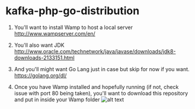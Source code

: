 # kafka-php-go-distribution

1. You'll want to install Wamp to host a local server
http://www.wampserver.com/en/

2. You'll also want JDK
http://www.oracle.com/technetwork/java/javase/downloads/jdk8-downloads-2133151.html

3. And you'll might want Go Lang just in case but skip for now if you want.
https://golang.org/dl/

4. Once you have Wamp installed and hopefully running (if not, check issue with port 80 being taken), 
you'll want to download this repository and put in inside your Wamp folder
![alt text](https://i.imgur.com/HtyShS0.jpg)

